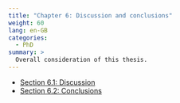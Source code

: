 ```yaml
---
title: "Chapter 6: Discussion and conclusions"
weight: 60
lang: en-GB
categories:
  - PhD
summary: > 
  Overall consideration of this thesis.
---
```


* [Section 6.1: Discussion](../../../2023/phd/discussion/)
* [Section 6.2: Conclusions](../../../2023/phd/conclusion/)
